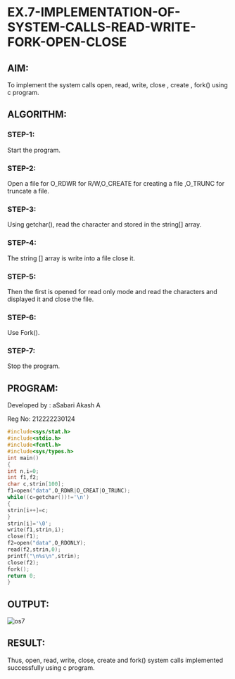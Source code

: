 # EX.7-IMPLEMENTATION-OF-SYSTEM-CALLS-READ-WRITE-FORK-OPEN-CLOSE

## AIM:
To implement the system calls open, read, write, close , create , fork() using c program.

## ALGORITHM:

### STEP-1:
Start the program.

### STEP-2:
Open a file for O_RDWR for R/W,O_CREATE for creating a file ,O_TRUNC for truncate a file.

### STEP-3:
Using getchar(), read the character and stored in the string[] array.

### STEP-4:
The string [] array is write into a file close it.

### STEP-5:
Then the first is opened for read only mode and read the characters and displayed it and close the file.

### STEP-6:
Use Fork().

### STEP-7:
Stop the program.


## PROGRAM:

Developed by : aSabari Akash A

Reg No: 212222230124

```c
#include<sys/stat.h>
#include<stdio.h>
#include<fcntl.h>
#include<sys/types.h>
int main()
{
int n,i=0;
int f1,f2;
char c,strin[100];
f1=open("data",O_RDWR|O_CREAT|O_TRUNC);
while((c=getchar())!='\n')
{
strin[i++]=c;
}
strin[i]='\0';
write(f1,strin,i);
close(f1);
f2=open("data",O_RDONLY);
read(f2,strin,0);
printf("\n%s\n",strin);
close(f2);
fork();
return 0;
}
```

## OUTPUT:
![os7](https://github.com/Sabariakash22009103/EX.7-IMPLEMENTATION-OF-SYSTEM-CALLS-READ-WRITE-FORK-OPEN-CLOSE/assets/119390227/4e074851-e7aa-4959-afdd-f4297ec1dd1e)

## RESULT:
Thus, open, read, write, close, create and fork() system calls implemented successfully using c program.
